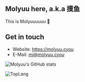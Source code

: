 ## Molyuu here, a.k.a 摸鱼

This is Molyuuuuuu 👋

## Get in touch
- Website: https://molyuu.cyou
- E-Mail: mi@molyuu.cyou

![Molyuu's GitHub stats](https://github-readme-stats.vercel.app/api?username=Molyuu)

![TopLang](https://github-readme-stats.vercel.app/api/top-langs?username=Molyuu&layout=compact&show_icons=true&exclude_repo=neko_kernel_xiaomi_gauguin&layout=donut)
